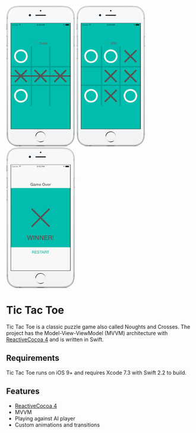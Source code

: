 ![alt screenshot](https://github.com/V8tr/tic-tac-toe/blob/master/screenshot_1.png?style=centerme)
![alt screenshot](https://github.com/V8tr/tic-tac-toe/blob/master/screenshot_2.png?style=centerme)
![alt screenshot](https://github.com/V8tr/tic-tac-toe/blob/master/screenshot_0.png?style=centerme)

Tic Tac Toe
=========
Tic Tac Toe is a classic puzzle game also called Noughts and Crosses. The project has the Model-View-ViewModel (MVVM) architecture with [ReactiveCocoa 4][reactive-cocoa] and is written in Swift.

[reactive-cocoa]: https://github.com/ReactiveCocoa/ReactiveCocoa

Requirements
------------
Tic Tac Toe runs on iOS 9+ and requires Xcode 7.3 with Swift 2.2 to build.

Features
------------
* [ReactiveCocoa 4][reactive-cocoa]
* MVVM
* Playing against AI player
* Custom animations and transitions
